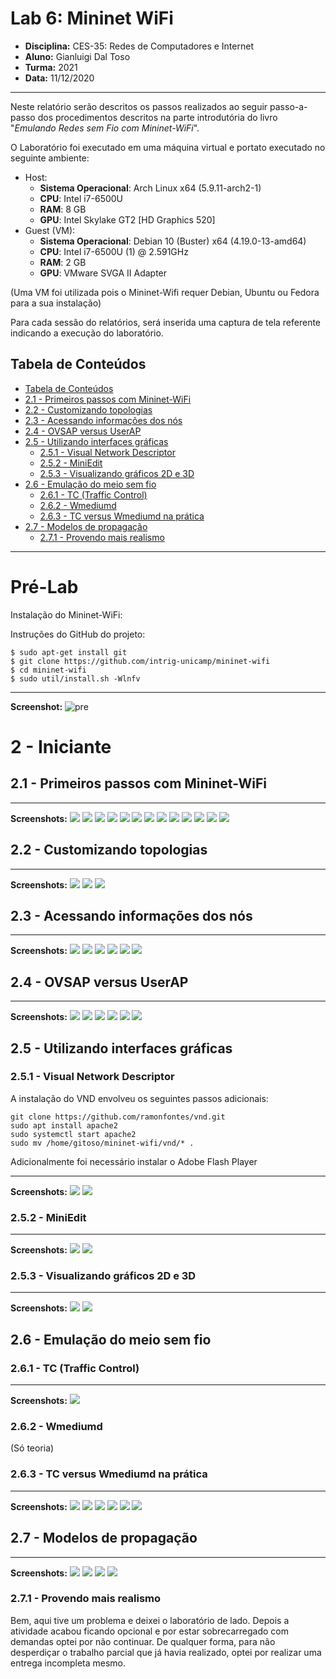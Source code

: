 # Lab 6: Mininet WiFi

- **Disciplina:** CES-35: Redes de Computadores e Internet
- **Aluno:** Gianluigi Dal Toso
- **Turma:** 2021
- **Data:** 11/12/2020

---

Neste relatório serão descritos os passos realizados ao seguir passo-a-passo dos procedimentos descritos na parte introdutória do livro "_Emulando Redes sem Fio com Mininet-WiFi_".

<!-- A execução do laboratório foi gravada no formato _asciinema_ (gravação do terminal, sem intervalo entre comandos). Para cada subseção à seguir, serão disponibilizados os links referentes as gravações. -->

O Laboratório foi executado em uma máquina virtual e portato executado no seguinte ambiente:

* Host:
    - **Sistema Operacional**: Arch Linux x64 (5.9.11-arch2-1)
    - **CPU**: Intel i7-6500U
    - **RAM**: 8 GB
    - **GPU**: Intel Skylake GT2 [HD Graphics 520]
* Guest (VM):
    - **Sistema Operacional**: Debian 10 (Buster) x64 (4.19.0-13-amd64)
    - **CPU**: Intel i7-6500U (1) @ 2.591GHz
    - **RAM**: 2 GB
    - **GPU**: VMware SVGA II Adapter

(Uma VM foi utilizada pois o Mininet-Wifi requer Debian, Ubuntu ou Fedora para a sua instalação)

Para cada sessão do relatórios, será inserida uma captura de tela referente indicando a execução do laboratório.

## <a name='TabeladeContedos'></a>Tabela de Conteúdos


<!-- vscode-markdown-toc -->

* [Tabela de Conteúdos](#TabeladeContedos)
* [2.1 - Primeiros passos com Mininet-WiFi](#PrimeirospassoscomMininet-WiFi)
* [2.2 - Customizando topologias](#Customizandotopologias)
* [2.3 - Acessando informações dos nós](#Acessandoinformaesdosns)
* [2.4 - OVSAP versus UserAP](#OVSAPversusUserAP)
* [2.5 - Utilizando interfaces gráficas](#Utilizandointerfacesgrficas)
	* [2.5.1 - Visual Network Descriptor](#VisualNetworkDescriptor)
	* [2.5.2 - MiniEdit](#MiniEdit)
	* [2.5.3 - Visualizando gráficos 2D e 3D](#Visualizandogrficos2De3D)
* [2.6 - Emulação do meio sem fio](#Emulaodomeiosemfio)
	* [2.6.1 - TC (Traffic Control)](#TCTrafficControl)
	* [2.6.2 - Wmediumd](#Wmediumd)
	* [2.6.3 - TC versus Wmediumd na prática](#TCversusWmediumdnaprtica)
* [2.7 - Modelos de propagação](#Modelosdepropagao)
	* [2.7.1 - Provendo mais realismo](#Provendomaisrealismo)

<!-- vscode-markdown-toc-config
	numbering=false
	autoSave=true
	/vscode-markdown-toc-config -->
<!-- /vscode-markdown-toc -->

---

# Pré-Lab
Instalação do Mininet-WiFi:

Instruções do GitHub do projeto:
```
$ sudo apt-get install git
$ git clone https://github.com/intrig-unicamp/mininet-wifi
$ cd mininet-wifi
$ sudo util/install.sh -Wlnfv
```


---
**Screenshot:**
![pre](imagens/pre.png)

# 2 - Iniciante

## <a name='PrimeirospassoscomMininet-WiFi'></a>2.1 - Primeiros passos com Mininet-WiFi

---
**Screenshots:**
![](imagens/211.png)
![](imagens/212.png)
![](imagens/213.png)
![](imagens/214.png)
![](imagens/215.png)
![](imagens/216.png)
![](imagens/217.png)
![](imagens/218.png)
![](imagens/219.png)
![](imagens/2110.png)
![](imagens/2111.png)
![](imagens/2112.png)
![](imagens/2113.png)

## <a name='Customizandotopologias'></a>2.2 - Customizando topologias

---
**Screenshots:**
![](imagens/221.png)
![](imagens/222.png)
![](imagens/223.png)

## <a name='Acessandoinformaesdosns'></a>2.3 - Acessando informações dos nós

---
**Screenshots:**
![](imagens/231.png)
![](imagens/232.png)
![](imagens/233.png)
![](imagens/234.png)
![](imagens/235.png)
![](imagens/236.png)

## <a name='OVSAPversusUserAP'></a>2.4 - OVSAP versus UserAP

---
**Screenshots:**
![](imagens/241.png)
![](imagens/242.png)
![](imagens/243.png)
![](imagens/244.png)
![](imagens/245.png)
![](imagens/246.png)

## <a name='Utilizandointerfacesgrficas'></a>2.5 - Utilizando interfaces gráficas

### <a name='VisualNetworkDescriptor'></a>2.5.1 - Visual Network Descriptor

A instalação do VND envolveu os seguintes passos adicionais:

```
git clone https://github.com/ramonfontes/vnd.git
sudo apt install apache2
sudo systemctl start apache2
sudo mv /home/gitoso/mininet-wifi/vnd/* .
```

Adicionalmente foi necessário instalar o Adobe Flash Player

---
**Screenshots:**
![](imagens/2511.png)
![](imagens/2512.png)

### <a name='MiniEdit'></a>2.5.2 - MiniEdit

---
**Screenshots:**
![](imagens/2521.png)
![](imagens/2522.png)


### <a name='Visualizandogrficos2De3D'></a>2.5.3 - Visualizando gráficos 2D e 3D

---
**Screenshots:**
![](imagens/2532.png)
![](imagens/2531.png)

## <a name='Emulaodomeiosemfio'></a>2.6 - Emulação do meio sem fio

### <a name='TCTrafficControl'></a>2.6.1 - TC (Traffic Control)

---
**Screenshots:**
![](imagens/2611.png)

### <a name='Wmediumd'></a>2.6.2 - Wmediumd

(Só teoria)

### <a name='TCversusWmediumdnaprtica'></a>2.6.3 - TC versus Wmediumd na prática

---
**Screenshots:**
![](imagens/2631.png)
![](imagens/2632.png)
![](imagens/2633.png)
![](imagens/2634.png)
![](imagens/2635.png)
![](imagens/2636.png)

## <a name='Modelosdepropagao'></a>2.7 - Modelos de propagação

---
**Screenshots:**
![](imagens/271.png)
![](imagens/272.png)
![](imagens/273.png)
![](imagens/274.png)

### <a name='Provendomaisrealismo'></a>2.7.1 - Provendo mais realismo

Bem, aqui tive um problema e deixei o laboratório de lado. Depois a atividade acabou ficando opcional e por estar sobrecarregado com demandas optei por não continuar. De qualquer forma, para não desperdiçar o trabalho parcial que já havia realizado, optei por realizar uma entrega incompleta mesmo.
